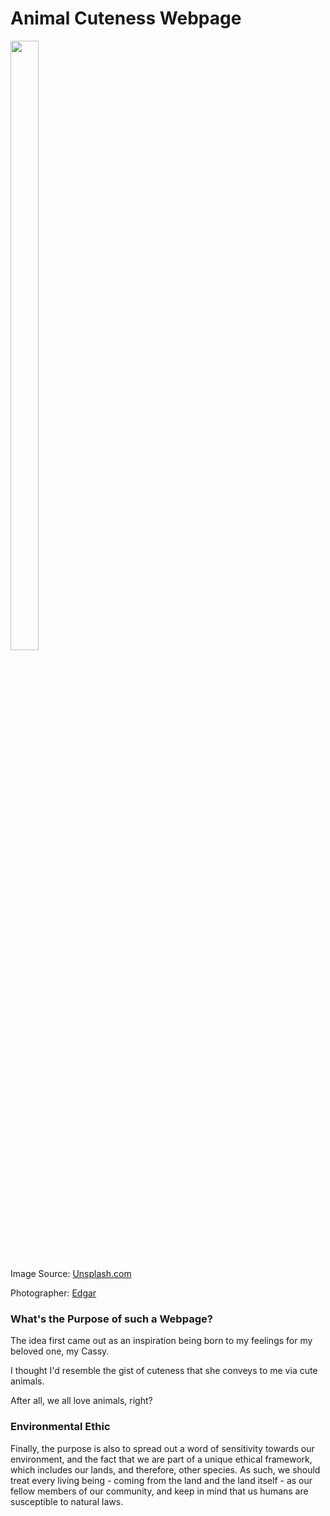 # Animal Cuteness Webpage

<img src="./images/cute-cat.avif" width="30%" height="50%"/>

<p>Image Source: <a href="https://unsplash.com/photos/brown-tabby-kitten-sitting-on-floor-nKC772R_qog">Unsplash.com</a></p>
<p>Photographer: <a href="https://unsplash.com/@e_d_g_a_r">Edgar</a></p>

<h3>What's the Purpose of such a Webpage?</h3>

<p>The idea first came out as an inspiration being born to my feelings for my beloved one, my Cassy.</p>

<p>I thought I'd resemble the gist of cuteness that she conveys to me via cute animals.</p>

<p>After all, we all love animals, right? </p>

<h3>Environmental Ethic</h3>

<p>Finally, the purpose is also to spread out a word of sensitivity towards our environment, and the fact that we are part of a unique ethical framework, which includes our lands, and therefore, other species. As such, we should treat every living being - coming from the land and the land itself - as our fellow members of our community, and keep in mind that us humans are susceptible to natural laws.</p>

